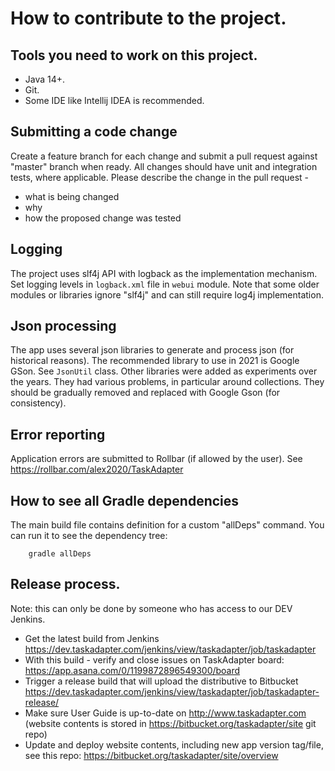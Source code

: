 # How to contribute to the project.

## Tools you need to work on this project.
* Java 14+.
* Git.
* Some IDE like Intellij IDEA is recommended.

## Submitting a code change
Create a feature branch for each change and submit a pull request against "master" branch when ready.
All changes should have unit and integration tests, where applicable.
Please describe the change in the pull request - 

* what is being changed
* why
* how the proposed change was tested

## Logging

The project uses slf4j API with logback as the implementation mechanism. Set logging levels in `logback.xml` file
in `webui` module. Note that some older modules or libraries ignore "slf4j" and can still require log4j implementation.

## Json processing

The app uses several json libraries to generate and process json (for historical reasons). 
The recommended library to use in 2021 is Google GSon. See `JsonUtil` class.
Other libraries were added as experiments over the years. They had various problems, in particular
around collections. They should be gradually removed and replaced with Google Gson
(for consistency).

## Error reporting
Application errors are submitted to Rollbar (if allowed by the user). See https://rollbar.com/alex2020/TaskAdapter

## How to see all Gradle dependencies

The main build file contains definition for a custom "allDeps" command. You can run it to see the dependency tree:

```
    gradle allDeps
```

## Release process.

Note: this can only be done by someone who has access to our DEV Jenkins.

* Get the latest build from Jenkins https://dev.taskadapter.com/jenkins/view/taskadapter/job/taskadapter
* With this build - verify and close issues on TaskAdapter board: https://app.asana.com/0/1199872896549300/board
* Trigger a release build that will upload the distributive to Bitbucket
  https://dev.taskadapter.com/jenkins/view/taskadapter/job/taskadapter-release/
* Make sure User Guide is up-to-date on http://www.taskadapter.com (website contents is stored in
  https://bitbucket.org/taskadapter/site git repo)
* Update and deploy website contents, including new app version tag/file, see this repo: https://bitbucket.org/taskadapter/site/overview


